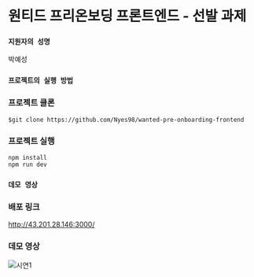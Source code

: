 # 원티드 프리온보딩 프론트엔드 - 선발 과제

### `지원자의 성명`

박예성

### `프로젝트의 실행 방법`

### 프로젝트 클론

```
$git clone https://github.com/Nyes98/wanted-pre-onboarding-frontend
```

### 프로젝트 실행

```
npm install
npm run dev
```

### `데모 영상`

### 배포 링크

http://43.201.28.146:3000/

### 데모 영상

![시연1](https://github.com/Nyes98/wanted-pre-onboarding-frontend/assets/111405218/e187a21b-e902-4ec5-8e6a-d5cde1f4973e)
